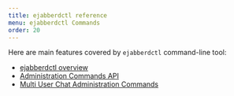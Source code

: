 ```yaml
---
title: ejabberdctl reference
menu: ejabberdctl Commands
order: 20
---
```


Here are main features covered by `ejabberdctl` command-line tool:

- [ejabberdctl overview][1]
- [Administration Commands API][2]
- [Multi User Chat Administration Commands][3]

[1]:	/admin/guide/managing/#ejabberdctl-commands
[2]:	/admin/api/ "Administration Commands API"
[3]:	/admin/ejabberdctl/muc-admin/ "Multi User Chat Administration Commands"
